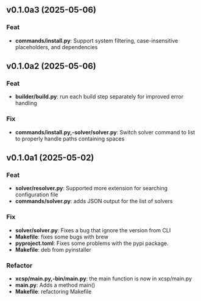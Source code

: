 ## v0.1.0a3 (2025-05-06)

### Feat

- **commands/install.py**: Support system filtering, case-insensitive placeholders, and dependencies

## v0.1.0a2 (2025-05-06)

### Feat

- **builder/build.py**: run each build step separately for improved error handling

### Fix

- **commands/install.py,-solver/solver.py**: Switch solver command to list to properly handle paths containing spaces

## v0.1.0a1 (2025-05-02)

### Feat

- **solver/resolver.py**: Supported more extension for searching configuration file
- **commands/solver.py**: adds JSON output for the list of solvers

### Fix

- **solver/solver.py**: Fixes a bug that ignore the version from CLI
- **Makefile**: fixes some bugs with brew
- **pyproject.toml**: Fixes some problems with the pypi package.
- **Makefile**: deb from pyinstaller

### Refactor

- **xcsp/main.py,-bin/main.py**: the main function is now in xcsp/main.py
- **main.py**: Adds a method main()
- **Makefile**: refactoring Makefile
